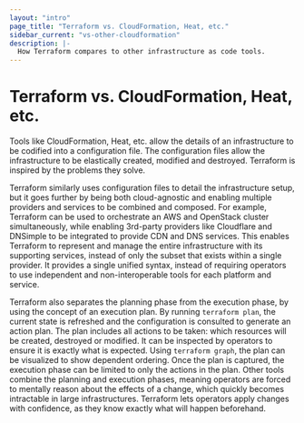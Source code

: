```yaml
---
layout: "intro"
page_title: "Terraform vs. CloudFormation, Heat, etc."
sidebar_current: "vs-other-cloudformation"
description: |-
  How Terraform compares to other infrastructure as code tools.
---
```


# Terraform vs. CloudFormation, Heat, etc.

Tools like CloudFormation, Heat, etc. allow the details of an infrastructure
to be codified into a configuration file. The configuration files allow
the infrastructure to be elastically created, modified and destroyed. Terraform
is inspired by the problems they solve.

Terraform similarly uses configuration files to detail the infrastructure
setup, but it goes further by being both cloud-agnostic and enabling
multiple providers and services to be combined and composed. For example,
Terraform can be used to orchestrate an AWS and OpenStack cluster simultaneously,
while enabling 3rd-party providers like Cloudflare and DNSimple to be integrated
to provide CDN and DNS services. This enables Terraform to represent and
manage the entire infrastructure with its supporting services, instead of
only the subset that exists within a single provider. It provides a single
unified syntax, instead of requiring operators to use independent and
non-interoperable tools for each platform and service.

Terraform also separates the planning phase from the execution phase,
by using the concept of an execution plan. By running `terraform plan`,
the current state is refreshed and the configuration is consulted to
generate an action plan. The plan includes all actions to be taken:
which resources will be created, destroyed or modified. It can be
inspected by operators to ensure it is exactly what is expected. Using
`terraform graph`, the plan can be visualized to show dependent ordering.
Once the plan is captured, the execution phase can be limited to only
the actions in the plan. Other tools combine the planning and execution
phases, meaning operators are forced to mentally reason about the effects
of a change, which quickly becomes intractable in large infrastructures.
Terraform lets operators apply changes with confidence, as they know exactly
what will happen beforehand.
